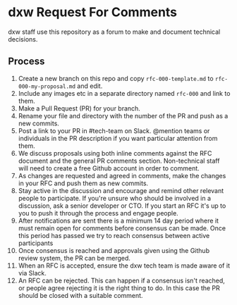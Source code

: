 # dxw Request For Comments

dxw staff use this repository as a forum to make and document technical decisions.

## Process

1. Create a new branch on this repo and copy `rfc-000-template.md` to `rfc-000-my-proposal.md` and edit.
1. Include any images etc in a separate directory named `rfc-000` and link to them.
1. Make a Pull Request (PR) for your branch.
1. Rename your file and directory with the number of the PR and push as a new commits.
1. Post a link to your PR in #tech-team on Slack. @mention teams or individuals in the PR description if you want particular attention from them.
1. We discuss proposals using both inline comments against the RFC document and the general PR comments section. Non-technical staff will need to create a free Github account in order to comment.
1. As changes are requested and agreed in comments, make the changes in your RFC and push them as new commits.
1. Stay active in the discussion and encourage and remind other relevant people to participate. If you're unsure who should be involved in a discussion, ask a senior developer or CTO. If you start an RFC it's up to you to push it through the process and engage people.
1. After notifications are sent there is a minimum 14 day period where it must remain open for comments before consensus can be made. Once this period has passed we try to reach consensus between active participants
1. Once consensus is reached and approvals given using the Github review system, the PR can be merged.
1. When an RFC is accepted, ensure the dxw tech team is made aware of it via Slack.
1. An RFC can be rejected. This can happen if a consensus isn't reached, or people agree rejecting it is the right thing to do. In this case the PR should be closed with a suitable comment.
